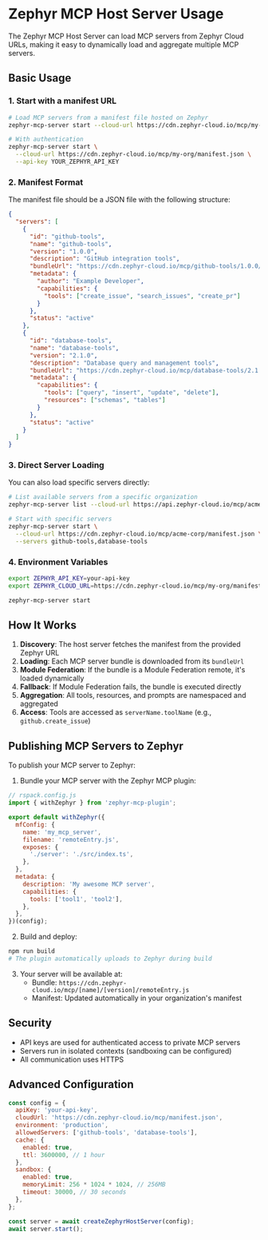 # Zephyr MCP Host Server Usage

The Zephyr MCP Host Server can load MCP servers from Zephyr Cloud URLs, making it easy to dynamically load and aggregate multiple MCP servers.

## Basic Usage

### 1. Start with a manifest URL

```bash
# Load MCP servers from a manifest file hosted on Zephyr
zephyr-mcp-server start --cloud-url https://cdn.zephyr-cloud.io/mcp/my-org/manifest.json

# With authentication
zephyr-mcp-server start \
  --cloud-url https://cdn.zephyr-cloud.io/mcp/my-org/manifest.json \
  --api-key YOUR_ZEPHYR_API_KEY
```

### 2. Manifest Format

The manifest file should be a JSON file with the following structure:

```json
{
  "servers": [
    {
      "id": "github-tools",
      "name": "github-tools",
      "version": "1.0.0",
      "description": "GitHub integration tools",
      "bundleUrl": "https://cdn.zephyr-cloud.io/mcp/github-tools/1.0.0/remoteEntry.js",
      "metadata": {
        "author": "Example Developer",
        "capabilities": {
          "tools": ["create_issue", "search_issues", "create_pr"]
        }
      },
      "status": "active"
    },
    {
      "id": "database-tools",
      "name": "database-tools",
      "version": "2.1.0",
      "description": "Database query and management tools",
      "bundleUrl": "https://cdn.zephyr-cloud.io/mcp/database-tools/2.1.0/remoteEntry.js",
      "metadata": {
        "capabilities": {
          "tools": ["query", "insert", "update", "delete"],
          "resources": ["schemas", "tables"]
        }
      },
      "status": "active"
    }
  ]
}
```

### 3. Direct Server Loading

You can also load specific servers directly:

```bash
# List available servers from a specific organization
zephyr-mcp-server list --cloud-url https://api.zephyr-cloud.io/mcp/acme-corp

# Start with specific servers
zephyr-mcp-server start \
  --cloud-url https://cdn.zephyr-cloud.io/mcp/acme-corp/manifest.json \
  --servers github-tools,database-tools
```

### 4. Environment Variables

```bash
export ZEPHYR_API_KEY=your-api-key
export ZEPHYR_CLOUD_URL=https://cdn.zephyr-cloud.io/mcp/my-org/manifest.json

zephyr-mcp-server start
```

## How It Works

1. **Discovery**: The host server fetches the manifest from the provided Zephyr URL
2. **Loading**: Each MCP server bundle is downloaded from its `bundleUrl`
3. **Module Federation**: If the bundle is a Module Federation remote, it's loaded dynamically
4. **Fallback**: If Module Federation fails, the bundle is executed directly
5. **Aggregation**: All tools, resources, and prompts are namespaced and aggregated
6. **Access**: Tools are accessed as `serverName.toolName` (e.g., `github.create_issue`)

## Publishing MCP Servers to Zephyr

To publish your MCP server to Zephyr:

1. Bundle your MCP server with the Zephyr MCP plugin:

```javascript
// rspack.config.js
import { withZephyr } from 'zephyr-mcp-plugin';

export default withZephyr({
  mfConfig: {
    name: 'my_mcp_server',
    filename: 'remoteEntry.js',
    exposes: {
      './server': './src/index.ts',
    },
  },
  metadata: {
    description: 'My awesome MCP server',
    capabilities: {
      tools: ['tool1', 'tool2'],
    },
  },
})(config);
```

2. Build and deploy:

```bash
npm run build
# The plugin automatically uploads to Zephyr during build
```

3. Your server will be available at:
   - Bundle: `https://cdn.zephyr-cloud.io/mcp/[name]/[version]/remoteEntry.js`
   - Manifest: Updated automatically in your organization's manifest

## Security

- API keys are used for authenticated access to private MCP servers
- Servers run in isolated contexts (sandboxing can be configured)
- All communication uses HTTPS

## Advanced Configuration

```javascript
const config = {
  apiKey: 'your-api-key',
  cloudUrl: 'https://cdn.zephyr-cloud.io/mcp/manifest.json',
  environment: 'production',
  allowedServers: ['github-tools', 'database-tools'],
  cache: {
    enabled: true,
    ttl: 3600000, // 1 hour
  },
  sandbox: {
    enabled: true,
    memoryLimit: 256 * 1024 * 1024, // 256MB
    timeout: 30000, // 30 seconds
  },
};

const server = await createZephyrHostServer(config);
await server.start();
```